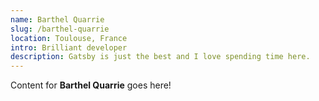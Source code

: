 ```yaml
---
name: Barthel Quarrie
slug: /barthel-quarrie
location: Toulouse, France
intro: Brilliant developer
description: Gatsby is just the best and I love spending time here.
---
```

Content for **Barthel Quarrie** goes here!